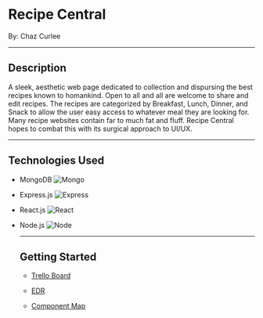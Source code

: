 # Recipe Central
By: Chaz Curlee

*********
## Description

A sleek, aesthetic web page dedicated to collection and dispursing the best recipes known to homankind. Open to all and all are welcome to share and edit recipes. The recipes are categorized by Breakfast, Lunch, Dinner, and Snack to allow the user easy access to whatever meal they are looking for. Many recipe websites contain far to much fat and fluff. Recipe Central hopes to combat this with its surgical approach to UI/UX.

**********
## Technologies Used

 - MongoDB 
    ![Mongo](https://external-content.duckduckgo.com/iu/?u=https%3A%2F%2Feladnava.com%2Fcontent%2Fimages%2F2016%2F07%2Fmongodb-1.jpg&f=1&nofb=1)


- Express.js
    ![Express](https://external-content.duckduckgo.com/iu/?u=http%3A%2F%2Ffindnerd.s3.amazonaws.com%2Fimagedata%2F8007%2F8007.png&f=1&nofb=1)

- React.js
    ![React](https://external-content.duckduckgo.com/iu/?u=http%3A%2F%2Fblog.addthiscdn.com%2Fwp-content%2Fuploads%2F2014%2F11%2Faddthis-react-flux-javascript-scaling.png&f=1&nofb=1)

- Node.js
    ![Node](https://external-content.duckduckgo.com/iu/?u=https%3A%2F%2Fwww.centizen.com%2Fwp-content%2Fuploads%2F2020%2F03%2FNodejs_performance-800x534.png&f=1&nofb=1)

    *************
    ## Getting Started

    - [Trello Board](https://trello.com/b/d3QTq3E3/recipe-central)

    - [EDR](https://lucid.app/lucidchart/8644bc08-175f-49b9-8a1e-b9797d6f41c7/edit?invitationId=inv_59db1e33-0375-4e82-b54b-e4c4f7c88cb3)

    - [Component Map](https://lucid.app/lucidchart/11e24f02-3c34-46e9-b771-5157e0455beb/edit?invitationId=inv_f2c740e7-fef3-4292-8186-4d3e0df37d02)